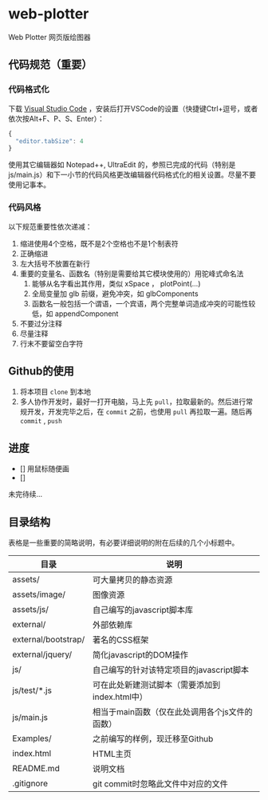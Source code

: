 # web-plotter
Web Plotter 
网页版绘图器

## 代码规范（重要）

### 代码格式化

下载
[Visual Studio Code](https://code.visualstudio.com/docs/?dv=win)
，安装后打开VSCode的设置（快捷键Ctrl+逗号，或者依次按Alt+F、P、S、Enter）：

```javascript
{
  "editor.tabSize": 4
}
```
使用其它编辑器如 Notepad++, UltraEdit 的，参照已完成的代码（特别是 js/main.js）和下一小节的代码风格更改编辑器代码格式化的相关设置。尽量不要使用记事本。

### 代码风格

以下规范重要性依次递减：

1. 缩进使用4个空格，既不是2个空格也不是1个制表符
1. 正确缩进
1. 左大括号不放置在新行
1. 重要的变量名、函数名（特别是需要给其它模块使用的）用驼峰式命名法
   1. 能够从名字看出其作用，类似 xSpace ， plotPoint(...)
   1. 全局变量加 glb 前缀，避免冲突，如 glbComponents
   1. 函数名一般包括一个谓语，一个宾语，两个完整单词造成冲突的可能性较低，如 appendComponent
1. 不要过分注释
1. 尽量注释
1. 行末不要留空白字符

## Github的使用

1. 将本项目 `clone` 到本地
1. 多人协作开发时，最好一打开电脑，马上先 `pull`，拉取最新的。然后进行常规开发，开发完毕之后，在 `commit` 之前，也使用 `pull` 再拉取一遍。随后再 `commit` , `push`

## 进度

- [] 用鼠标随便画
- [] 

未完待续...

## 目录结构

表格是一些重要的简略说明，有必要详细说明的附在后续的几个小标题中。

| 目录 | 说明 |
| --- | --- |
| assets/ | 可大量拷贝的静态资源 |
| assets/image/ | 图像资源 |
| assets/js/ | 自己编写的javascript脚本库 |
| external/ | 外部依赖库 |
| external/bootstrap/ | 著名的CSS框架 |
| external/jquery/ | 简化javascript的DOM操作 |
| js/ | 自己编写的针对该特定项目的javascript脚本 |
| js/test/\*.js | 可在此处新建测试脚本（需要添加到index.html中） |
| js/main.js | 相当于main函数（仅在此处调用各个js文件的函数） |
| Examples/ | 之前编写的样例，现迁移至Github |
| index.html | HTML主页 |
| README.md | 说明文档 |
| .gitignore | git commit时忽略此文件中对应的文件 |